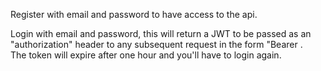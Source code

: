 
Register with email and password to have access to the api.

Login with email and password, this will return a JWT to be passed as an "authorization" header to any subsequent request in the form "Bearer <JWT token>.  
The token will expire after one hour and you'll have to login again.
